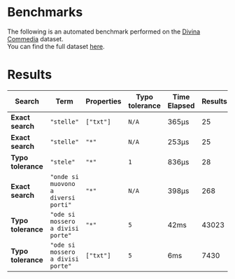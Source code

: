 
# Benchmarks

The following is an automated benchmark performed on the [Divina Commedia](https://en.wikipedia.org/wiki/Divina_Commedia) dataset. <br />
You can find the full dataset [here](https://github.com/nearform/lyra/blob/main/packages/benchmarks/dataset/divinaCommedia.json).

# Results


| Search             | Term                                  | Properties | Typo tolerance | Time Elapsed  | Results     |
|--------------------|---------------------------------------|------------|----------------|---------------|-------------|
| **Exact search**   | `"stelle"`                          | `["txt"]`| `N/A`        | 365μs | 25 |
| **Exact search**   | `"stelle"`                          | `"*"`    | `N/A`        | 253μs | 25 |
| **Typo tolerance** | `"stele"`                           | `"*"`    | `1`          | 836μs | 28 | 
| **Exact search**   | `"onde si muovono a diversi porti"` | `"*"`    | `N/A`        | 398μs | 268 | 
| **Typo tolerance** | `"ode si mossero a divisi porte"`   | `"*"`    | `5`          | 42ms | 43023 | 
| **Typo tolerance** | `"ode si mossero a divisi porte"`   | `["txt"]`| `5`          | 6ms | 7430 |


